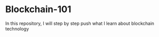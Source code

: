 # Blockchain-101
In this repository, I will step by step push what I learn about blockchain technology
